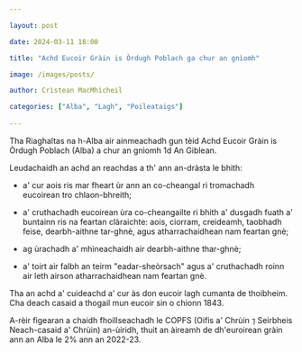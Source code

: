 ```yaml
---

layout: post

date: 2024-03-11 18:00

title: "Achd Eucoir Gràin is Òrdugh Poblach ga chur an gnìomh"

image: /images/posts/

author: Crìstean MacMhìcheil

categories: ["Alba", "Lagh", "Poileataigs"]
  
---
```


Tha Riaghaltas na h-Alba air ainmeachadh gun tèid Achd Eucoir Gràin is Òrdugh Poblach (Alba) a chur an gnìomh 1d An Giblean.

Leudachaidh an achd an reachdas a th' ann an-dràsta le bhith:

* a' cur aois ris mar fheart ùr ann an co-cheangal ri tromachadh eucoirean tro chlaon-bhreith;

* a' cruthachadh eucoirean ùra co-cheangailte ri bhith a' dusgadh fuath a' buntainn ris na feartan clàraichte: aois, ciorram, creideamh, taobhadh feise, dearbh-aithne tar-ghnè, agus atharrachaidhean nam feartan gnè;

* ag ùrachadh a' mhìneachaidh air dearbh-aithne thar-ghnè;

* a' toirt air falbh an teirm "eadar-sheòrsach" agus a' cruthachadh roinn air leth airson atharrachaidhean nam feartan gnè.

Tha an achd a' cuideachd a' cur às don eucoir lagh cumanta de thoibheim. Cha deach casaid a thogail mun eucoir sin o chionn 1843.

A-rèir figearan a chaidh fhoillseachadh le COPFS (Oifis a' Chrùin ⁊ Seirbheis Neach-casaid a' Chrùin) an-ùiridh, thuit an àireamh de dh'euroirean gràin ann an Alba le 2% ann an 2022-23.